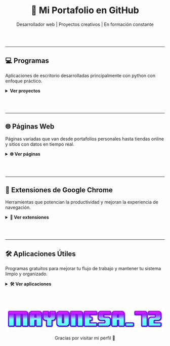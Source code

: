 <h1 align="center">🚀 Mi Portafolio en GitHub</h1>
<p align="center">Desarrollador web | Proyectos creativos | En formación constante</p>

<br><br>

---

## 💻 Programas  
Aplicaciones de escritorio desarrolladas principalmente con python con enfoque práctico.

<details>
  <summary><strong>Ver proyectos</strong></summary>

  <br>

| Sitio | Descripción |
|-------|-------------|
| [CleanRush](https://github.com/Mayonesa7272/CleanRush) | Una herramienta ligera para Windows que elimina archivos temporales y libera espacio en disco de forma rápida y segura. |
| [DropLoad](https://github.com/Mayonesa7272/DropLoad) | Una herramienta que descarga videos y audio desde YouTube en formatos MP4 y MP3, con interfaz moderna. |

</details>

<br><br>

---

## 🌐 Páginas Web  
Páginas variadas que van desde portafolios personales hasta tiendas online y sitios con datos en tiempo real.

<details>
  <summary><strong>🌐 Ver páginas</strong></summary>
  
### 📥 Descarga de archivos

| Sitio | Descripción |
|-------|-------------|
| [Idope](https://idope.se/) | Buscador de torrents minimalista y sin publicidad molesta. |
| [Nyaa](https://nyaa.si/) | Especializado en contenido asiático como anime y manga. |
| [Internet Archive](https://archive.org/) | Biblioteca digital con libros, películas, música y software antiguo. |

### 📹 Descargar Videos

| Sitio | Descripción |
|-------|-------------|
| [x2mate](https://x2mate.com/es/home) | Descarga videos de YouTube en distintos formatos de forma rápida y sencilla. |
| [Cobalt](https://cobalt.tools/) | Plataforma con múltiples herramientas online para descargas y utilidades sociales. |
| [Zeemo](https://zeemo.ai/es/tools/youtube-video-downloader) | Descargador de videos de YouTube con funciones extra como subtítulos automáticos. |
| [sssInstagram](https://sssinstagram.com/es) | Descarga contenido de Instagram como fotos, videos o reels sin necesidad de cuenta. |

### 🛒 Páginas de ofertas de juegos

| Sitio | Descripción |
|-------|-------------|
| [AllKeyShop](https://www.allkeyshop.com/blog/) | Comparador de precios para juegos digitales en múltiples plataformas y tiendas. |
| [Gamerpower](https://www.gamerpower.com/) | Portal que recopila giveaways, juegos gratis y promociones especiales para gamers. |

### 🎮 Juegos "de bajo costo"

| Sitio | Descripción |
|-------|-------------|
| [Gamesfull](https://gamesfull.app/) | Portal para descargar juegos de PC organizados por categorías, de forma accesible. |
| [Steamrip](https://steamrip.com/) | Sitio con versiones de juegos de Steam disponibles "de bajo costo". |
| [Steamunlocked](https://steamunlocked.net/) | Biblioteca de juegos "de bajo costo" listos para descargar y jugar. Recomendado solo para juegos pequeños debido a la velocidad limitada de descarga en los servidores. |
| [Pivigames](https://pivigames.blog/) | Blog con títulos populares para PC enfocados en distribución sencilla y económica. |

</details>

<br><br>

---

## 🧩 Extensiones de Google Chrome  
Herramientas que potencian la productividad y mejoran la experiencia de navegación.

<details>
  <summary><strong>🧩 Ver extensiones</strong></summary>

| Extensión | Descripción |
|----------|-------------|
| [uBlock Origin](https://chrome.google.com/webstore/detail/ublock-origin/cjpalhdlnbpafiamejdnhcphjbkeiagm) | Bloqueador de anuncios eficiente y ligero. |
| [Dark Reader](https://chrome.google.com/webstore/detail/dark-reader/eimadpbcbfnmbkopoojfekhnkhdbieeh) | Habilita modo oscuro en todos los sitios web. |
| [SponsorBlock](https://chrome.google.com/webstore/detail/sponsorblock-for-youtube/mnjggcdmjocbbbhaepdhchncahnbgone) | Salta automáticamente segmentos patrocinados en videos de YouTube. |
| [Bitwarden](https://chrome.google.com/webstore/detail/bitwarden-free-password-m/nngceckbapebfimnlniiiahkandclblb) | Gestor de contraseñas gratuito y seguro. |

</details>

<br><br>

---

## 🛠️ Aplicaciones Útiles  
Programas gratuitos para mejorar tu flujo de trabajo y mantener tu sistema limpio y organizado.

<details>
  <summary><strong>🛠️ Ver aplicaciones</strong></summary>

| Aplicación | Descripción |
|------------|-------------|
| [ShareX](https://getsharex.com/) | Captura de pantalla y grabación de video con herramientas avanzadas. |
| [Everything](https://www.voidtools.com/) | Búsqueda instantánea de archivos en tu sistema Windows. |
| [BleachBit](https://www.bleachbit.org/) | Limpiador de archivos temporales y basura, alternativa a CCleaner. |
| [AutoHotkey](https://www.autohotkey.com/) | Automatiza tareas repetitivas con scripts personalizados. |

</details>

<br><br>


<p align="center">
  <img src="https://github.com/Mayonesa7272/Principal/blob/4e88cd53b4b455868e62b7585c2e703674003102/Source/cooltext471920183441659.png" />
</p>

<p align="center">Gracias por visitar mi perfil 🙌</p>
